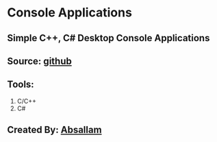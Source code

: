 # Console Applications

## Simple C++, C# Desktop Console Applications 
## Source: [github](https://github.com/absallam1999/console-applications)

## Tools:
1. C/C++
2. C#

## Created By: [Absallam](https://github.com/absallam1999) 
